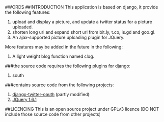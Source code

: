 #WORDS
##INTRODUCTION
This application is based on django, it provide the following features:
1. upload and display a picture, and update a twitter status for a picture uploaded.
2. shorten long url and expand short url from bit.ly, t.co, is.gd and goo.gl.
3. An ajax-supported picture uploading plugin for JQuery.

More features may be added in the future in the following:
1. A light weight blog function named clog.

###the source code requires the following plugins for django:
1. south

###contains source code from the following projects:
1. [django-twitter-oauth](https://github.com/henriklied/django-twitter-oauth) (partly modified)
2. [JQuery 1.6.1](http://jquery.com)

##LICENCING
This is an open source project under GPLv3 licence  (DO NOT include those source code from other projects)
